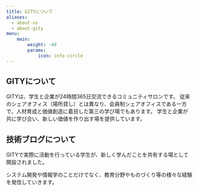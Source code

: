 ```yaml
---
title: GITYについて
aliases:
  - about-us
  - about-gity
menu:
    main: 
        weight: -40
        params:
            icon: info-circle
---
```


## GITYについて

GITYは、学生と企業が24時間365日交流できるコミュニティサロンです。
従来のシェアオフィス（場所貸し）とは異なり、会員制シェアオフィスである一方で、人材育成と価値創造に着目した第三の学び場でもあります。
学生と企業が共に学び合い、新しい価値を作り出す場を提供しています。

## 技術ブログについて

GITYで実際に活動を行っている学生が、新しく学んだことを共有する場として開設されました。

システム開発や情報学のことだけでなく、教育分野やものづくり等の様々な経験を発信していきます。
